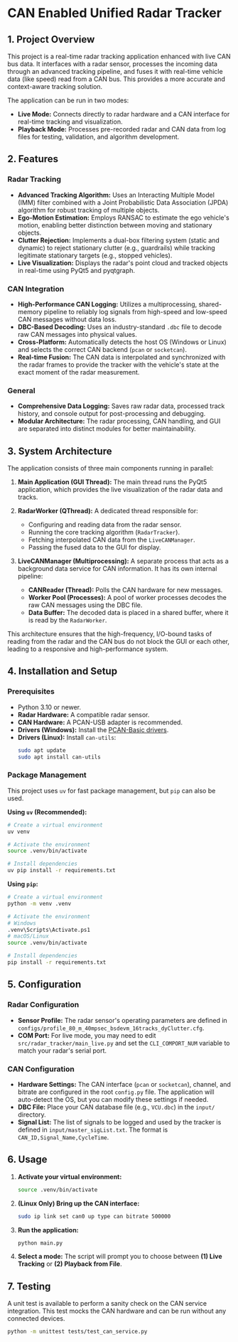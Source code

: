 # CAN Enabled Unified Radar Tracker

## 1. Project Overview

This project is a real-time radar tracking application enhanced with live CAN bus data. It interfaces with a radar sensor, processes the incoming data through an advanced tracking pipeline, and fuses it with real-time vehicle data (like speed) read from a CAN bus. This provides a more accurate and context-aware tracking solution.

The application can be run in two modes:

*   **Live Mode:** Connects directly to radar hardware and a CAN interface for real-time tracking and visualization.
*   **Playback Mode:** Processes pre-recorded radar and CAN data from log files for testing, validation, and algorithm development.

## 2. Features

### Radar Tracking

*   **Advanced Tracking Algorithm:** Uses an Interacting Multiple Model (IMM) filter combined with a Joint Probabilistic Data Association (JPDA) algorithm for robust tracking of multiple objects.
*   **Ego-Motion Estimation:** Employs RANSAC to estimate the ego vehicle's motion, enabling better distinction between moving and stationary objects.
*   **Clutter Rejection:** Implements a dual-box filtering system (static and dynamic) to reject stationary clutter (e.g., guardrails) while tracking legitimate stationary targets (e.g., stopped vehicles).
*   **Live Visualization:** Displays the radar's point cloud and tracked objects in real-time using PyQt5 and pyqtgraph.

### CAN Integration

*   **High-Performance CAN Logging:** Utilizes a multiprocessing, shared-memory pipeline to reliably log signals from high-speed and low-speed CAN messages without data loss.
*   **DBC-Based Decoding:** Uses an industry-standard `.dbc` file to decode raw CAN messages into physical values.
*   **Cross-Platform:** Automatically detects the host OS (Windows or Linux) and selects the correct CAN backend (`pcan` or `socketcan`).
*   **Real-time Fusion:** The CAN data is interpolated and synchronized with the radar frames to provide the tracker with the vehicle's state at the exact moment of the radar measurement.

### General

*   **Comprehensive Data Logging:** Saves raw radar data, processed track history, and console output for post-processing and debugging.
*   **Modular Architecture:** The radar processing, CAN handling, and GUI are separated into distinct modules for better maintainability.

## 3. System Architecture

The application consists of three main components running in parallel:

1.  **Main Application (GUI Thread):** The main thread runs the PyQt5 application, which provides the live visualization of the radar data and tracks.

2.  **RadarWorker (QThread):** A dedicated thread responsible for:
    *   Configuring and reading data from the radar sensor.
    *   Running the core tracking algorithm (`RadarTracker`).
    *   Fetching interpolated CAN data from the `LiveCANManager`.
    *   Passing the fused data to the GUI for display.

3.  **LiveCANManager (Multiprocessing):** A separate process that acts as a background data service for CAN information. It has its own internal pipeline:
    *   **CANReader (Thread):** Polls the CAN hardware for new messages.
    *   **Worker Pool (Processes):** A pool of worker processes decodes the raw CAN messages using the DBC file.
    *   **Data Buffer:** The decoded data is placed in a shared buffer, where it is read by the `RadarWorker`.

This architecture ensures that the high-frequency, I/O-bound tasks of reading from the radar and the CAN bus do not block the GUI or each other, leading to a responsive and high-performance system.

## 4. Installation and Setup

### Prerequisites

*   Python 3.10 or newer.
*   **Radar Hardware:** A compatible radar sensor.
*   **CAN Hardware:** A PCAN-USB adapter is recommended.
*   **Drivers (Windows):** Install the [PCAN-Basic drivers](https://www.peak-system.com/PCAN-Basic.239.0.html?&L=1).
*   **Drivers (Linux):** Install `can-utils`:
    ```bash
    sudo apt update
    sudo apt install can-utils
    ```

### Package Management

This project uses `uv` for fast package management, but `pip` can also be used.

**Using `uv` (Recommended):**

```bash
# Create a virtual environment
uv venv

# Activate the environment
source .venv/bin/activate

# Install dependencies
uv pip install -r requirements.txt
```

**Using `pip`:**

```bash
# Create a virtual environment
python -m venv .venv

# Activate the environment
# Windows
.venv\Scripts\Activate.ps1
# macOS/Linux
source .venv/bin/activate

# Install dependencies
pip install -r requirements.txt
```

## 5. Configuration

### Radar Configuration

*   **Sensor Profile:** The radar sensor's operating parameters are defined in `configs/profile_80_m_40mpsec_bsdevm_16tracks_dyClutter.cfg`.
*   **COM Port:** For live mode, you may need to edit `src/radar_tracker/main_live.py` and set the `CLI_COMPORT_NUM` variable to match your radar's serial port.

### CAN Configuration

*   **Hardware Settings:** The CAN interface (`pcan` or `socketcan`), channel, and bitrate are configured in the root `config.py` file. The application will auto-detect the OS, but you can modify these settings if needed.
*   **DBC File:** Place your CAN database file (e.g., `VCU.dbc`) in the `input/` directory.
*   **Signal List:** The list of signals to be logged and used by the tracker is defined in `input/master_sigList.txt`. The format is `CAN_ID,Signal_Name,CycleTime`.

## 6. Usage

1.  **Activate your virtual environment:**
    ```bash
    source .venv/bin/activate
    ```

2.  **(Linux Only) Bring up the CAN interface:**
    ```bash
    sudo ip link set can0 up type can bitrate 500000
    ```

3.  **Run the application:**
    ```bash
    python main.py
    ```

4.  **Select a mode:** The script will prompt you to choose between **(1) Live Tracking** or **(2) Playback from File**.

## 7. Testing

A unit test is available to perform a sanity check on the CAN service integration. This test mocks the CAN hardware and can be run without any connected devices.

```bash
python -m unittest tests/test_can_service.py
```
